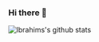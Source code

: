 ### Hi there 👋

![Ibrahims's github stats](https://github-readme-stats.vercel.app/api?username=ibrahimbroachwala&theme=dark&show_icons=true)

